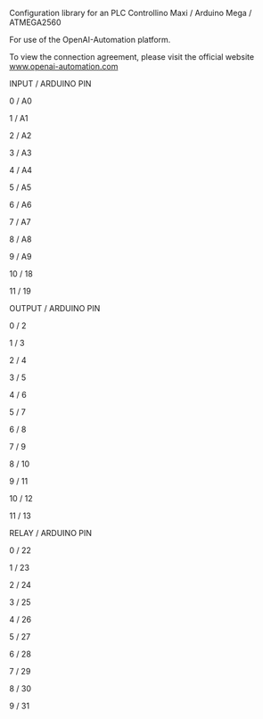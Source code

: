 Configuration library for an PLC Controllino Maxi / Arduino Mega / ATMEGA2560  


For use of the OpenAI-Automation platform.


To view the connection agreement, please visit the official website www.openai-automation.com


INPUT / ARDUINO PIN


   0  /  A0


   1  /  A1


   2  /  A2


   3  /  A3


   4  /  A4


   5  /  A5


   6  /  A6


   7  /  A7


   8  /  A8


   9  /  A9


   10  /  18


   11  /  19



OUTPUT / ARDUINO PIN


   0  /  2


   1  /  3


   2  /  4


   3  /  5


   4  /  6


   5  /  7


   6  /  8


   7  /  9


   8  /  10


   9  /  11


   10  /  12


   11  /  13



   RELAY / ARDUINO PIN


   0  /  22


   1  /  23


   2  /  24


   3  /  25


   4  /  26


   5  /  27


   6  /  28


   7  /  29


   8  /  30


   9  /  31